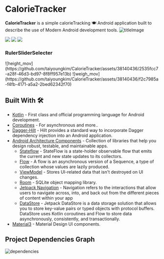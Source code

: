 # CalorieTracker
**CalorieTracker** is a simple calorieTracking 🍽️ Android application built to describe the use of Modern Android development tools.
![titleImage](assets/inapp/a237c004015b25bacdd767e3b6788621.webp)

<div>
    <img src="assets/inapp/Screenshot_20230725_092416_CalorieTracker_framed.png"/>
    <img src="assets/inapp/Screenshot_20230725_092556_CalorieTracker_framed.png"/>
    <img src="assets/inapp/Screenshot_20230725_092730_CalorieTracker_framed.png"/>
</div>

### RulerSliderSelecter
<div>
    ![height_mov](https://github.com/taiyoungkim/CalorieTracker/assets/38140436/2535fcc7-a28f-46d3-bd97-8f8ff957e13b)
    ![weigh_mov](https://github.com/taiyoungkim/CalorieTracker/assets/38140436/f2c7985a-f4fb-4171-a5a2-2bed62342f70)
</div>

## Built With 🛠
- [Kotlin](https://kotlinlang.org/) - First class and official programming language for Android development.
- [Coroutines](https://kotlinlang.org/docs/reference/coroutines-overview.html) - For asynchronous and more..
- [Dagger-Hilt](https://dagger.dev/hilt/) - Hilt provides a standard way to incorporate Dagger dependency injection into an Android application.
- [Android Architecture Components](https://developer.android.com/topic/libraries/architecture) - Collection of libraries that help you design robust, testable, and maintainable apps.
    - [Stateflow](https://developer.android.com/kotlin/flow/stateflow-and-sharedflow) - StateFlow is a state-holder observable flow that emits the current and new state updates to its collectors.
    - [Flow](https://kotlinlang.org/docs/reference/coroutines/flow.html) - A flow is an asynchronous version of a Sequence, a type of collection whose values are lazily produced.
    - [ViewModel](https://developer.android.com/topic/libraries/architecture/viewmodel) - Stores UI-related data that isn't destroyed on UI changes.
    - [Room](https://developer.android.com/topic/libraries/architecture/room) - SQLite object mapping library.
    - [Jetpack Navigation](https://developer.android.com/guide/navigation) - Navigation refers to the interactions that allow users to navigate across, into, and back out from the different pieces of content within your app
    - [DataStore](https://developer.android.com/topic/libraries/architecture/datastore) - Jetpack DataStore is a data storage solution that allows you to store key-value pairs or typed objects with protocol buffers. DataStore uses Kotlin coroutines and Flow to store data asynchronously, consistently, and transactionally.
- [Material3](https://m3.material.io/) - Material Design UI components.

## Project Dependencies Graph

![dependencies](assets/dependency-graph/project.dot.png)

